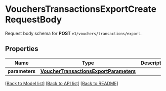 # VouchersTransactionsExportCreateRequestBody

Request body schema for **POST** `v1/vouchers/transactions/export`.

## Properties

Name | Type | Description | Notes
------------ | ------------- | ------------- | -------------
**parameters** | [**VoucherTransactionsExportParameters**](VoucherTransactionsExportParameters.md) |  | [optional] 

[[Back to Model list]](../README.md#documentation-for-models) [[Back to API list]](../README.md#documentation-for-api-endpoints) [[Back to README]](../README.md)


